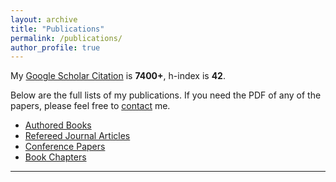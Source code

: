 ```yaml
---
layout: archive
title: "Publications"
permalink: /publications/
author_profile: true
---
```


My [Google Scholar Citation](https://scholar.google.com.au/citations?user=vTC_7_wAAAAJ&hl=en) is <b>7400+</b>, h-index is <b>42</b>.

Below are the full lists of my publications. If you need the PDF of any of the papers, please feel free to <a href="mailto:yi.mei@ecs.vuw.ac.nz">contact</a> me.

<ul>
<li><a href="publication-book.html">Authored Books</a></li>
<li><a href="publication-journal.html">Refereed Journal Articles</a></li>
<li><a href="publication-conf.html">Conference Papers</a></li>
<li><a href="publication-chapter.html">Book Chapters</a></li>
</ul>
<hr>


